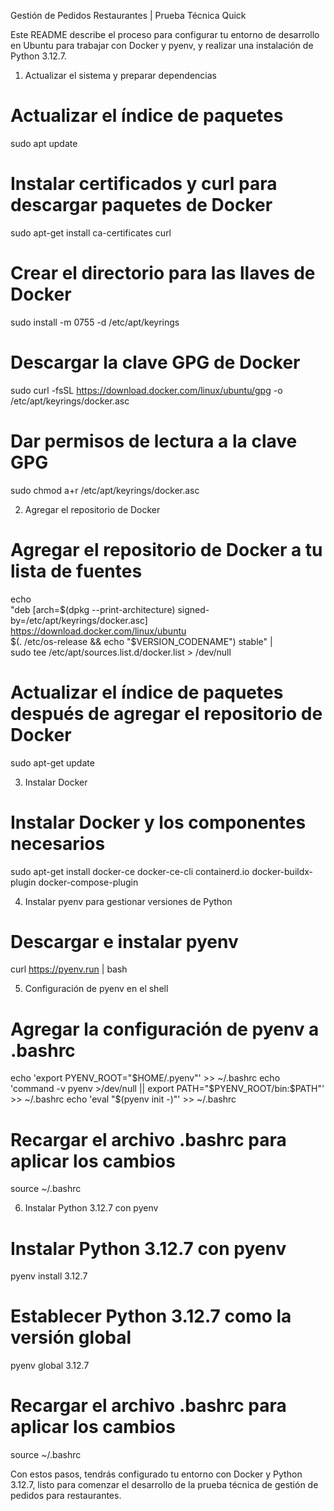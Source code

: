 Gestión de Pedidos Restaurantes | Prueba Técnica Quick

Este README describe el proceso para configurar tu entorno de desarrollo en Ubuntu para trabajar con Docker y pyenv, y realizar una instalación de Python 3.12.7.
1. Actualizar el sistema y preparar dependencias

# Actualizar el índice de paquetes
sudo apt update

# Instalar certificados y curl para descargar paquetes de Docker
sudo apt-get install ca-certificates curl

# Crear el directorio para las llaves de Docker
sudo install -m 0755 -d /etc/apt/keyrings

# Descargar la clave GPG de Docker
sudo curl -fsSL https://download.docker.com/linux/ubuntu/gpg -o /etc/apt/keyrings/docker.asc

# Dar permisos de lectura a la clave GPG
sudo chmod a+r /etc/apt/keyrings/docker.asc

2. Agregar el repositorio de Docker

# Agregar el repositorio de Docker a tu lista de fuentes
echo \
  "deb [arch=$(dpkg --print-architecture) signed-by=/etc/apt/keyrings/docker.asc] https://download.docker.com/linux/ubuntu \
  $(. /etc/os-release && echo "$VERSION_CODENAME") stable" | \
  sudo tee /etc/apt/sources.list.d/docker.list > /dev/null

# Actualizar el índice de paquetes después de agregar el repositorio de Docker
sudo apt-get update

3. Instalar Docker

# Instalar Docker y los componentes necesarios
sudo apt-get install docker-ce docker-ce-cli containerd.io docker-buildx-plugin docker-compose-plugin

4. Instalar pyenv para gestionar versiones de Python

# Descargar e instalar pyenv
curl https://pyenv.run | bash

5. Configuración de pyenv en el shell

# Agregar la configuración de pyenv a .bashrc
echo 'export PYENV_ROOT="$HOME/.pyenv"' >> ~/.bashrc
echo 'command -v pyenv >/dev/null || export PATH="$PYENV_ROOT/bin:$PATH"' >> ~/.bashrc
echo 'eval "$(pyenv init -)"' >> ~/.bashrc

# Recargar el archivo .bashrc para aplicar los cambios
source ~/.bashrc

6. Instalar Python 3.12.7 con pyenv


# Instalar Python 3.12.7 con pyenv
pyenv install 3.12.7

# Establecer Python 3.12.7 como la versión global
pyenv global 3.12.7

# Recargar el archivo .bashrc para aplicar los cambios
source ~/.bashrc

Con estos pasos, tendrás configurado tu entorno con Docker y Python 3.12.7, listo para comenzar el desarrollo de la prueba técnica de gestión de pedidos para restaurantes.
